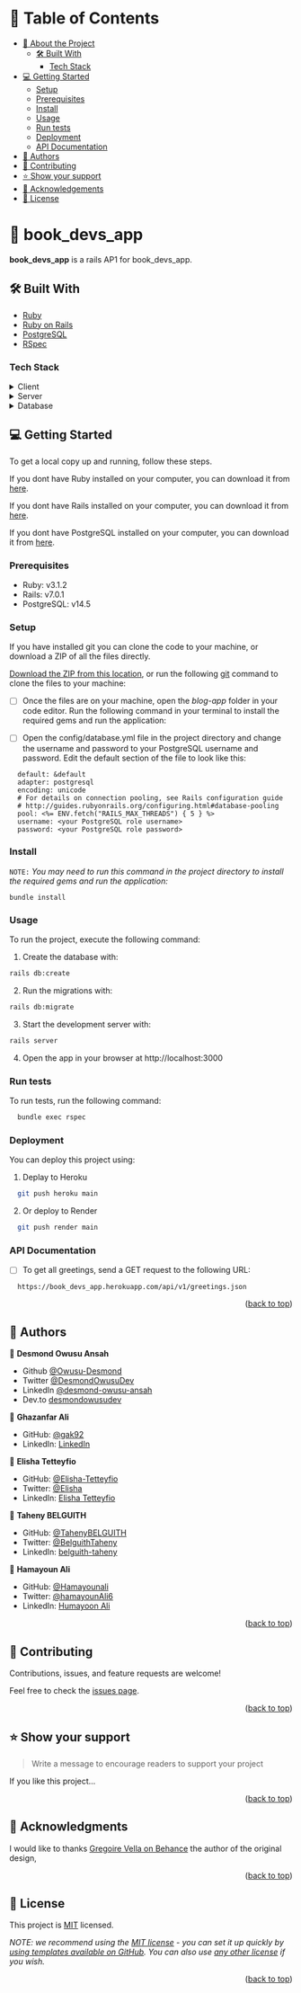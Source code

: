 <!-- TABLE OF CONTENTS -->

# 📗 Table of Contents

- [📖 About the Project](#about-project)
  - [🛠 Built With](#built-with)
    - [Tech Stack](#tech-stack)
- [💻 Getting Started](#getting-started)
  - [Setup](#setup)
  - [Prerequisites](#prerequisites)
  - [Install](#install)
  - [Usage](#usage)
  - [Run tests](#run-tests)
  - [Deployment](#triangular_flag_on_post-deployment)
  - [API Documentation](#api-documentation)
- [👥 Authors](#authors)
- [🤝 Contributing](#contributing)
- [⭐️ Show your support](#support)
- [🙏 Acknowledgements](#acknowledgements)
- [📝 License](#license)

<!-- PROJECT DESCRIPTION -->

# 📖 book_devs_app <a name="about-project"></a>

**book_devs_app** is a rails AP1 for book_devs_app.

## 🛠 Built With <a name="built-with"></a>

  - [Ruby](https://www.ruby-lang.org/en/)
  - [Ruby on Rails](https://rubyonrails.org/)
  - [PostgreSQL](https://www.postgresql.org/)
  - [RSpec](https://rspec.info/)

### Tech Stack <a name="tech-stack"></a>

<details>
  <summary>Client</summary>
  <ul>
    <li><a href="https://rubyonrails.org/">Ruby on Rails</a></li>
    <li><a href="https://www.ruby-lang.org/en/">Ruby</a></li>
  </ul>
</details>

<details>
  <summary>Server</summary>
  <ul>
    <li><a href="https://render.com/">Render</a></li>
  </ul>
</details>

<details>
<summary>Database</summary>
  <ul>
    <li><a href="https://www.postgresql.org/">PostgreSQL</a></li>
  </ul>
</details>

<!-- GETTING STARTED -->

## 💻 Getting Started <a name="getting-started"></a>

To get a local copy up and running, follow these steps.

If you dont have Ruby installed on your computer, you can download it from [here](https://www.ruby-lang.org/en/downloads/).

If you dont have Rails installed on your computer, you can download it from [here](https://rubyonrails.org/).

If you dont have PostgreSQL installed on your computer, you can download it from [here](https://www.postgresql.org/download/).

### Prerequisites

- Ruby: v3.1.2
- Rails: v7.0.1
- PostgreSQL: v14.5

### Setup

If you have installed git you can clone the code to your machine, or download a ZIP of all the files directly.

[Download the ZIP from this location](https://github.com/gak92/book_devs_api/archive/refs/heads/main.zip), or run the following [git](https://git-scm.com/downloads) command to clone the files to your machine:

- [ ] Once the files are on your machine, open the _blog-app_ folder in your code editor.
Run the following command in your terminal to install the required gems and run the application:

- [ ] Open the config/database.yml file in the project directory and change the username and password to your PostgreSQL username and password.
Edit the default section of the file to look like this:
    
```
  default: &default
  adapter: postgresql
  encoding: unicode
  # For details on connection pooling, see Rails configuration guide
  # http://guides.rubyonrails.org/configuring.html#database-pooling
  pool: <%= ENV.fetch("RAILS_MAX_THREADS") { 5 } %>
  username: <your PostgreSQL role username>
  password: <your PostgreSQL role password>

```

### Install

`NOTE:` _You may need to run this command in the project directory to install the required gems and run the application:_

```
bundle install
```

### Usage

To run the project, execute the following command:

1. Create the database with:

```sh
rails db:create
```

2. Run the migrations with:

```sh
rails db:migrate
```

3. Start the development server with:

```sh
rails server
```

4. Open the app in your browser at http://localhost:3000

### Run tests

To run tests, run the following command:

```sh
  bundle exec rspec
```

### Deployment

You can deploy this project using:

1. Deplay to Heroku

```sh
  git push heroku main
```

2. Or deploy to Render

```sh
  git push render main
```
<!-- how to use the api -->

###  API Documentation  <a name="api-documentation"></a>

- [ ] To get all greetings, send a GET request to the following URL:

```
  https://book_devs_app.herokuapp.com/api/v1/greetings.json
```

<p align="right">(<a href="#readme-top">back to top</a>)</p>

## 👥 Authors <a name="authors"></a>

👤 **Desmond Owusu Ansah**

- Github [@Owusu-Desmond](https://github.com/Owusu-Desmond)
- Twitter [@DesmondOwusuDev](https://twitter.com/DesmondOwusuDev)
- LinkedIn [@desmond-owusu-ansah](https://www.linkedin.com/in/desmond-owusu-ansah-09274a223/)
- Dev.to [desmondowusudev](https://dev.to/desmondowusudev)

👤 **Ghazanfar Ali**

- GitHub: [@gak92](https://github.com/gak92)
- LinkedIn: [LinkedIn](https://www.linkedin.com/in/ghazanfar-ali-9a4998a/)

👤 **Elisha Tetteyfio**

- GitHub: [@Elisha-Tetteyfio](https://github.com/Elisha-Tetteyfio)
- Twitter: [@Elisha](https://twitter.com/Nii_AlYasa)
- LinkedIn: [Elisha Tetteyfio](https://linkedin.com/in/elisha-tetteyfio)

👤 **Taheny BELGUITH** 

- GitHub: [@TahenyBELGUITH](https://github.com/TahenyBELGUITH) 
- Twitter: [@BelguithTaheny](https://twitter.com/BelguithTaheny) 
- LinkedIn: [belguith-taheny](https://www.linkedin.com/in/belguith-taheny/) 

👤 **Hamayoun Ali** 

- GitHub: [@Hamayounali](https://github.com/Hamayounali) 
- Twitter: [@hamayounAli6](https://twitter.com/hamayounAli6) 
- LinkedIn: [Humayoon Ali](https://www.linkedin.com/in/humayoon-ali-663ba2239) 


<p align="right">(<a href="#readme-top">back to top</a>)</p>

<!-- CONTRIBUTING -->

## 🤝 Contributing <a name="contributing"></a>

Contributions, issues, and feature requests are welcome!

Feel free to check the [issues page](https://github.com/gak92/book_devs_api/issues).

<p align="right">(<a href="#readme-top">back to top</a>)</p>

<!-- SUPPORT -->

## ⭐️ Show your support <a name="support"></a>

> Write a message to encourage readers to support your project

If you like this project...

<p align="right">(<a href="#readme-top">back to top</a>)</p>

<!-- ACKNOWLEDGEMENTS -->

## 🙏 Acknowledgments <a name="acknowledgements"></a>

I would like to thanks [Gregoire Vella on Behance](https://www.behance.net/gregoirevella) the author of the original design,


<p align="right">(<a href="#readme-top">back to top</a>)</p>

<!-- LICENSE -->

## 📝 License <a name="license"></a>

This project is [MIT](./LICENSE) licensed.

_NOTE: we recommend using the [MIT license](https://choosealicense.com/licenses/mit/) - you can set it up quickly by [using templates available on GitHub](https://docs.github.com/en/communities/setting-up-your-project-for-healthy-contributions/adding-a-license-to-a-repository). You can also use [any other license](https://choosealicense.com/licenses/) if you wish._

<p align="right">(<a href="#readme-top">back to top</a>)</p>
